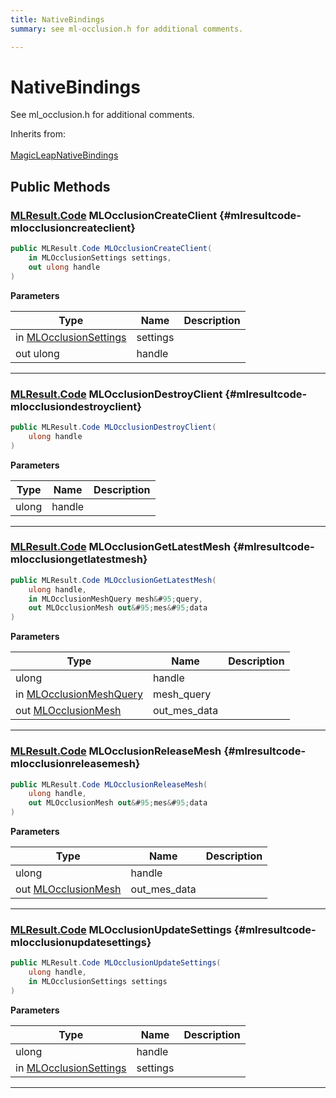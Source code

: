 ```yaml
---
title: NativeBindings
summary: see ml-occlusion.h for additional comments. 

---
```


# NativeBindings




See ml&#95;occlusion.h for additional comments.   


Inherits from: <br></br>[MagicLeapNativeBindings](/unity-api/api/UnityEngine.XR.MagicLeap.Native/MagicLeapNativeBindings/UnityEngine.XR.MagicLeap.Native.MagicLeapNativeBindings.md)




## Public Methods

### [MLResult.Code](/unity-api/api/UnityEngine.XR.MagicLeap/UnityEngine.XR.MagicLeap.MLResult.md#enums-code) MLOcclusionCreateClient {#mlresultcode-mlocclusioncreateclient}

```csharp
public MLResult.Code MLOcclusionCreateClient(
    in MLOcclusionSettings settings,
    out ulong handle
)
```


**Parameters**

| Type | Name  | Description  | 
|--|--|--|
| in [MLOcclusionSettings](/unity-api/api/UnityEngine.XR.MagicLeap/MLOcclusion/NativeBindings/UnityEngine.XR.MagicLeap.MLOcclusion.NativeBindings.MLOcclusionSettings.md) |settings||
| out ulong |handle||






-----------

### [MLResult.Code](/unity-api/api/UnityEngine.XR.MagicLeap/UnityEngine.XR.MagicLeap.MLResult.md#enums-code) MLOcclusionDestroyClient {#mlresultcode-mlocclusiondestroyclient}

```csharp
public MLResult.Code MLOcclusionDestroyClient(
    ulong handle
)
```


**Parameters**

| Type | Name  | Description  | 
|--|--|--|
| ulong |handle||






-----------

### [MLResult.Code](/unity-api/api/UnityEngine.XR.MagicLeap/UnityEngine.XR.MagicLeap.MLResult.md#enums-code) MLOcclusionGetLatestMesh {#mlresultcode-mlocclusiongetlatestmesh}

```csharp
public MLResult.Code MLOcclusionGetLatestMesh(
    ulong handle,
    in MLOcclusionMeshQuery mesh&#95;query,
    out MLOcclusionMesh out&#95;mes&#95;data
)
```


**Parameters**

| Type | Name  | Description  | 
|--|--|--|
| ulong |handle||
| in [MLOcclusionMeshQuery](/unity-api/api/UnityEngine.XR.MagicLeap/MLOcclusion/NativeBindings/UnityEngine.XR.MagicLeap.MLOcclusion.NativeBindings.MLOcclusionMeshQuery.md) |mesh&#95;query||
| out [MLOcclusionMesh](/unity-api/api/UnityEngine.XR.MagicLeap/MLOcclusion/NativeBindings/UnityEngine.XR.MagicLeap.MLOcclusion.NativeBindings.MLOcclusionMesh.md) |out&#95;mes&#95;data||






-----------

### [MLResult.Code](/unity-api/api/UnityEngine.XR.MagicLeap/UnityEngine.XR.MagicLeap.MLResult.md#enums-code) MLOcclusionReleaseMesh {#mlresultcode-mlocclusionreleasemesh}

```csharp
public MLResult.Code MLOcclusionReleaseMesh(
    ulong handle,
    out MLOcclusionMesh out&#95;mes&#95;data
)
```


**Parameters**

| Type | Name  | Description  | 
|--|--|--|
| ulong |handle||
| out [MLOcclusionMesh](/unity-api/api/UnityEngine.XR.MagicLeap/MLOcclusion/NativeBindings/UnityEngine.XR.MagicLeap.MLOcclusion.NativeBindings.MLOcclusionMesh.md) |out&#95;mes&#95;data||






-----------

### [MLResult.Code](/unity-api/api/UnityEngine.XR.MagicLeap/UnityEngine.XR.MagicLeap.MLResult.md#enums-code) MLOcclusionUpdateSettings {#mlresultcode-mlocclusionupdatesettings}

```csharp
public MLResult.Code MLOcclusionUpdateSettings(
    ulong handle,
    in MLOcclusionSettings settings
)
```


**Parameters**

| Type | Name  | Description  | 
|--|--|--|
| ulong |handle||
| in [MLOcclusionSettings](/unity-api/api/UnityEngine.XR.MagicLeap/MLOcclusion/NativeBindings/UnityEngine.XR.MagicLeap.MLOcclusion.NativeBindings.MLOcclusionSettings.md) |settings||






-----------

